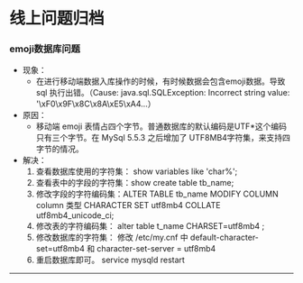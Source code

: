 # 线上问题归档

### emoji数据库问题

* 现象：
  * 在进行移动端数据入库操作的时候，有时候数据会包含emoji数据。导致 sql 执行出错。（Cause: java.sql.SQLException: Incorrect string value: '\xF0\x9F\x8C\x8A\xE5\xA4…）
* 原因：
  * 移动端 emoji 表情占四个字节。普通数据库的默认编码是UTF*这个编码只有三个字节。在 MySql 5.5.3 之后增加了 UTF8MB4字符集，来支持四字节的情况。
* 解决：
  1. 查看数据库使用的字符集： show variables like 'char%';
  2. 查看表中的字段的字符集：show create table tb_name;
  3. 修改字段的字符编码集：ALTER TABLE tb_name MODIFY COLUMN column 类型 CHARACTER SET utf8mb4 COLLATE utf8mb4_unicode_ci;
  4. 修改表的字符编码集： alter table t_name CHARSET=utf8mb4 ; 
  5. 修改数据库的字符集： 修改 /etc/my.cnf 中 default-character-set=utf8mb4 和 character-set-server = utf8mb4
  6. 重启数据库即可。 service mysqld restart 

-----------------

